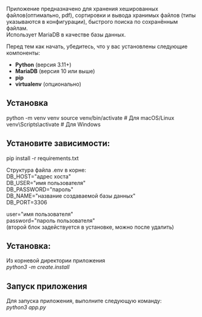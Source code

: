 Приложение предназначено для хранения хешированных файлов(оптимально, pdf), сортировки и вывода хранимых файлов (типы указываются в конфигурации), 
быстрого поиска по сохранённым файлам.  
Использует MariaDB в качестве базы данных.


Перед тем как начать, убедитесь, что у вас установлены следующие компоненты:  

- **Python** (версия 3.11+)
- **MariaDB** (версия 10 или выше)
- **pip** 
- **virtualenv** (опционально)

## Установка

python -m venv venv
source venv/bin/activate  # Для macOS/Linux<br>
venv\Scripts\activate     # Для Windows

## Установите зависимости:
pip install -r requirements.txt

Структура файла .env в корне:  
DB_HOST="адрес хоста"  
DB_USER="имя пользователя"  
DB_PASSWORD="пароль"  
DB_NAME="название создаваемой базы данных"  
DB_PORT=3306  

user="имя пользователя"  
password="пароль пользователя"  
(второй блок задействуется в установке, можно после удалить)  


## Установка:  
Из корневой директории приложения  
*python3 -m create.install*

## Запуск приложения  
Для запуска приложения, выполните следующую команду:  
*python3 app.py*




